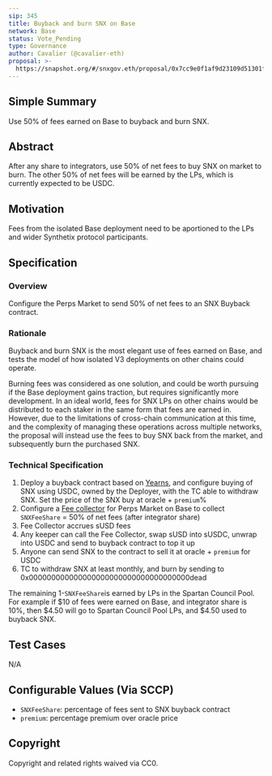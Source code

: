 ```yaml
---
sip: 345
title: Buyback and burn SNX on Base
network: Base
status: Vote_Pending
type: Governance
author: Cavalier (@cavalier-eth)
proposal: >-
  https://snapshot.org/#/snxgov.eth/proposal/0x7cc9e0f1af9d23109d51301f318ba7f8898446d44ea0ff0a5615f1378bd68102
---
```


## Simple Summary
Use 50% of fees earned on Base to buyback and burn SNX.

## Abstract

After any share to integrators, use 50% of net fees to buy SNX on market to burn. The other 50% of net fees will be earned by the LPs, which is currently expected to be USDC.

## Motivation
Fees from the isolated Base deployment need to be aportioned to the LPs and wider Synthetix protocol participants.

## Specification

### Overview
Configure the Perps Market to send 50% of net fees to an SNX Buyback contract.

### Rationale
Buyback and burn SNX is the most elegant use of fees earned on Base, and tests the model of how isolated V3 deployments on other chains could operate. 

Burning fees was considered as one solution, and could be worth pursuing if the Base deployment gains traction, but requires significantly more development. In an ideal world, fees for SNX LPs on other chains would be distributed to each staker in the same form that fees are earned in. However, due to the limitations of cross-chain communication at this time, and the complexity of managing these operations across multiple networks, the proposal will instead use the fees to buy SNX back from the market, and subsequently burn the purchased SNX.

### Technical Specification
1. Deploy a buyback contract based on [Yearns](https://etherscan.io/address/0x6903223578806940bd3ff0c51f87aa43968424c8), and configure buying of SNX using USDC, owned by the Deployer, with the TC able to withdraw SNX. Set the price of the SNX buy at oracle + `premium`%
2. Configure a [Fee collector](https://github.com/Synthetixio/synthetix-v3/blob/main/markets/perps-market/contracts/interfaces/external/IFeeCollector.sol) for Perps Market on Base to collect `SNXFeeShare` = 50% of net fees (after integrator share)
3. Fee Collector accrues sUSD fees
4. Any keeper can call the Fee Collector, swap sUSD into sUSDC, unwrap into USDC and send to buyback contract to top it up
5. Anyone can send SNX to the contract to sell it at oracle + `premium` for USDC
6. TC to withdraw SNX at least monthly, and burn by sending to 0x000000000000000000000000000000000000dead

The remaining 1-`SNXFeeShare`is earned by LPs in the Spartan Council Pool. For example if $10 of fees were earned on Base, and integrator share is 10%, then $4.50 will go to Spartan Council Pool LPs, and $4.50 used to buyback SNX.

## Test Cases
N/A

## Configurable Values (Via SCCP)

- `SNXFeeShare`: percentage of fees sent to SNX buyback contract
- `premium`: percentage premium over oracle price

## Copyright

Copyright and related rights waived via CC0.

